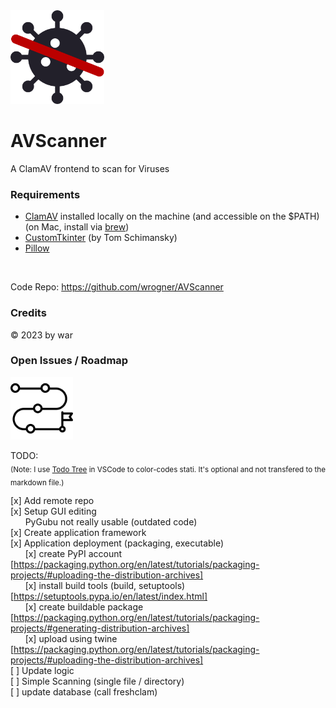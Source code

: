 <img src="doc/img/AVScanner.png" width="150">

# AVScanner

A ClamAV frontend to scan for Viruses

### Requirements

- [ClamAV](https://www.clamav.net/) installed locally on the machine (and accessible on the $PATH)</br>
  (on Mac, install via [brew](https://formulae.brew.sh/formula/clamav#default))
- [CustomTkinter](https://customtkinter.tomschimansky.com/documentation/widgets) (by Tom Schimansky)
- [Pillow](https://pillow.readthedocs.io/en/stable/reference/Image.html)

<br>

Code Repo: https://github.com/wrogner/AVScanner

### Credits

&copy; 2023 by war

### Open Issues / Roadmap

<img src="doc/img/roadmap.png" width="100">

TODO:<br>
<sub>(Note: I use [Todo Tree](https://marketplace.visualstudio.com/items?itemName=Gruntfuggly.todo-tree) in VSCode to color-codes stati. It's optional and not transfered to the markdown file.)</sub>

[x] Add remote repo<br>
[x] Setup GUI editing<br>
&nbsp;&nbsp;&nbsp;&nbsp;&nbsp;&nbsp;PyGubu not really usable (outdated code)<br>
[x] Create application framework<br>
[x] Application deployment (packaging, executable)<br>
&nbsp;&nbsp;&nbsp;&nbsp;&nbsp;&nbsp;[x] create PyPI account [https://packaging.python.org/en/latest/tutorials/packaging-projects/#uploading-the-distribution-archives]<br>
&nbsp;&nbsp;&nbsp;&nbsp;&nbsp;&nbsp;[x] install build tools (build, setuptools) [https://setuptools.pypa.io/en/latest/index.html]<br>
&nbsp;&nbsp;&nbsp;&nbsp;&nbsp;&nbsp;[x] create buildable package [https://packaging.python.org/en/latest/tutorials/packaging-projects/#generating-distribution-archives]<br>
&nbsp;&nbsp;&nbsp;&nbsp;&nbsp;&nbsp;[x] upload using twine [https://packaging.python.org/en/latest/tutorials/packaging-projects/#uploading-the-distribution-archives]<br>
[ ] Update logic<br>
[ ] Simple Scanning (single file / directory)<br>
[ ] update database (call freshclam)<br>

